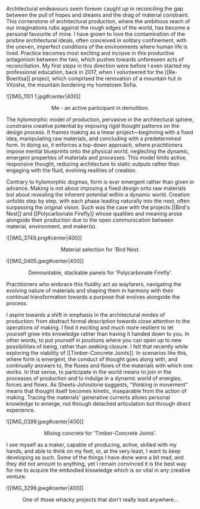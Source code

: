 Architectural endeavours seem forever caught up in reconciling the gap between the pull of hopes and dreams and the drag of material constraint. This cornerstone of architectural production, where the ambitious reach of our imaginations rubs against the rough edges of the world, has become a personal favourite of mine. I have grown to love the contamination of the pristine architectural ideals, often conceived in solitary confinement, with the uneven, imperfect conditions of the environments where human life is lived. Practice becomes most exciting and incisive in this productive antagonism between the two, which pushes towards unforeseen acts of reconciliation. My first steps in this direction were before I even started my professional education, back in 2017, when I volunteered for the [[Re-Boeritsa]] project, which comprised the renovation of a mountain hut in Vitosha, the mountain bordering my hometown Sofia. 

![[IMG_1101 1.jpg#center|400]]
<p align=center> Me - an active participant in demolition. </p>

The hylomorphic model of production, pervasive in the architectural sphere, constrains creative potential by imposing rigid thought patterns on the design process. It frames making as a linear project—beginning with a fixed idea, manipulating raw materials, and concluding with a predetermined form. In doing so, it enforces a top-down approach, where practitioners impose mental blueprints onto the physical world, neglecting the dynamic, emergent properties of materials and processes. This model limits active, responsive thought, reducing architecture to static outputs rather than engaging with the fluid, evolving realities of creation.

Contrary to hylomorphic dogmas, form is ever emergent rather than given in advance. Making is not about imposing a fixed design onto raw materials but about revealing the inherent potential within a dynamic world. Creation unfolds step by step, with each phase leading naturally into the next, often surpassing the original vision. Such was the case with the projects [[Bird's Nest]] and [[Polycarbonate Firefly]] whose qualities and meaning arose alongside their production due to the open communication between material, environment, and maker(s). 

![[IMG_3749.png#center|400]]
<p align=center> Material selection for 'Bird Nest. </p>

![[IMG_0405.jpeg#center|400]]
<p align=center> Demountable, stackable panels for 'Polycarbonate Firefly'. </p>

Practitioners who embrace this fluidity act as wayfarers, navigating the evolving nature of materials and shaping them in harmony with their continual transformation towards a purpose that evolves alongside the process.

I aspire towards a shift in emphasis in the architectural modes of production: from abstract formal description towards close attention to the operations of making. I find it exciting and much more resilient to let yourself grow into knowledge rather than having it handed down to you. In other words, to put yourself in positions where you can open up to new possibilities of being, rather than seeking closure. I felt that recently while exploring the viability of [[Timber-Concrete Joints]]. In scenarios like this, where form is emergent, the conduct of thought goes along with, and continually answers to, the fluxes and flows of the materials with which one works. In that sense, to participate in the world means to join in the processes of production and to indulge in a dynamic world of energies, forces and flows. As Sheets-Johnstone suggests, "thinking in movement" means that thought itself becomes kinetic, inseparable from the action of making. Tracing the materials' generative currents allows personal knowledge to emerge, not through detached articulation but through direct experience.

![[IMG_0399.jpeg#center|400]]
<p align=center> Mixing concrete for 'Timber-Concrete Joints'. </p>

I see myself as a maker, capable of producing, active, skilled with my hands, and able to think on my feet, or, at the very least, I want to keep developing as such. Some of the things I have done were a bit mad, and they did not amount to anything, yet I remain convinced it is the best way for me to acquire the embodied knowledge which is so vital in any creative venture.

![[IMG_3299.jpeg#center|400]]
<p align=center> One of those whacky projects that don't really lead anywhere... </p>